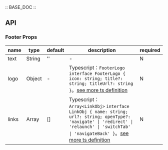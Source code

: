 :: BASE_DOC ::

## API

### Footer Props

 name  | type   | default | description                                                                                                                                                                                                                                                                 | required 
-------|--------|---------|-----------------------------------------------------------------------------------------------------------------------------------------------------------------------------------------------------------------------------------------------------------------------------|----------
 text  | String | ''      | \-                                                                                                                                                                                                                                                                          | N        
 logo  | Object | -       | Typescript：`FooterLogo` `interface FooterLogo { icon: string; title?: string; titleUrl?: string }`。[see more ts definition](https://github.com/Tencent/tdesign-miniprogram/tree/develop/src/footer/type.ts)                                                                 | N        
 links | Array  | []      | Typescript：`Array<LinkObj>` `interface LinkObj { name: string; url?: string; openType?: 'navigate' \| 'redirect' \| 'relaunch' \| 'switchTab' \| 'navigateBack' }`。[see more ts definition](https://github.com/Tencent/tdesign-miniprogram/tree/develop/src/footer/type.ts) | N        
